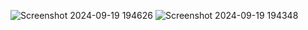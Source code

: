![Screenshot 2024-09-19 194626](https://github.com/user-attachments/assets/74b7297c-fe94-468b-9420-4cf4e3c5eab7)
![Screenshot 2024-09-19 194348](https://github.com/user-attachments/assets/ab33e04a-c508-49ae-8a13-98fbc96d7638)

